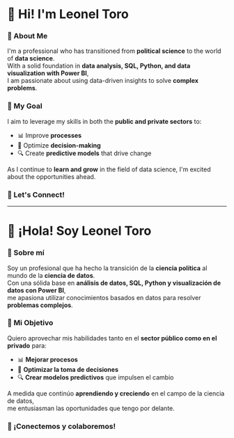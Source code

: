 # 👋 Hi! I'm Leonel Toro  

### 🚀 About Me  
I'm a professional who has transitioned from **political science** to the world of **data science**.  
With a solid foundation in **data analysis, SQL, Python, and data visualization with Power BI**,  
I am passionate about using data-driven insights to solve **complex problems**.  

### 🎯 My Goal  
I aim to leverage my skills in both the **public and private sectors** to:  
- 📊 Improve **processes**  
- 🧠 Optimize **decision-making**  
- 🔍 Create **predictive models** that drive change  

As I continue to **learn and grow** in the field of data science, I'm excited about the opportunities ahead.  

### 🤝 Let's Connect!  
---

# 👋 ¡Hola! Soy Leonel Toro  

### 🚀 Sobre mí  
Soy un profesional que ha hecho la transición de la **ciencia política** al mundo de la **ciencia de datos**.  
Con una sólida base en **análisis de datos, SQL, Python y visualización de datos con Power BI**,  
me apasiona utilizar conocimientos basados en datos para resolver **problemas complejos**.  

### 🎯 Mi Objetivo  
Quiero aprovechar mis habilidades tanto en el **sector público como en el privado** para:  
- 📊 **Mejorar procesos**  
- 🧠 **Optimizar la toma de decisiones**  
- 🔍 **Crear modelos predictivos** que impulsen el cambio  

A medida que continúo **aprendiendo y creciendo** en el campo de la ciencia de datos,  
me entusiasman las oportunidades que tengo por delante.  

### 🤝 ¡Conectemos y colaboremos!
